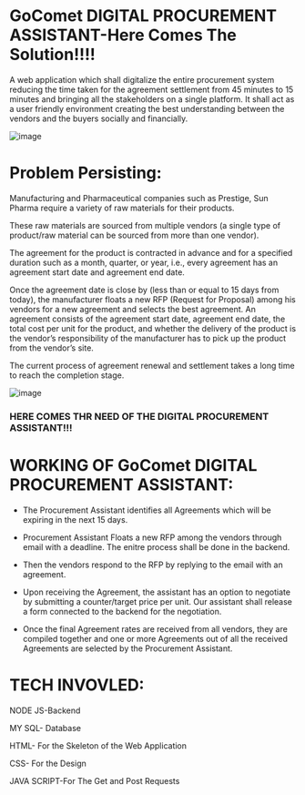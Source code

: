# GoComet DIGITAL PROCUREMENT ASSISTANT-Here Comes The Solution!!!!

A web application which shall digitalize the entire procurement system reducing the time taken for the agreement settlement from 45 minutes to 15 minutes and bringing all the stakeholders on a single platform. It shall act as a user friendly environment creating the best understanding between the vendors and the buyers socially and financially.


![image](https://user-images.githubusercontent.com/77975418/111883628-83190000-89e2-11eb-8584-92c699dfc9e3.png)



# Problem Persisting:

Manufacturing and Pharmaceutical companies such as Prestige, Sun Pharma require a variety of raw materials for their products.

These raw materials are sourced from multiple vendors (a single type of product/raw material can be sourced from more than one vendor). 

The agreement for the product is contracted in advance and for a specified duration such as a month, quarter, or year, i.e., every agreement has an agreement start date and agreement end date. 

Once the agreement date is close by (less than or equal to 15 days from today), the manufacturer floats a new RFP (Request for Proposal) among his vendors for a new agreement and selects the best agreement. An agreement consists of the agreement start date, agreement end date, the total cost per unit for the product, and whether the delivery of the product is the vendor’s responsibility of the manufacturer has to pick up the product from the vendor’s site.


The current process of agreement renewal and settlement takes a long time to reach the completion stage.


![image](https://user-images.githubusercontent.com/77975418/111883647-a8a60980-89e2-11eb-8044-b1a692c02d45.png)


### HERE COMES THR NEED OF THE DIGITAL PROCUREMENT ASSISTANT!!!

# WORKING OF GoComet DIGITAL PROCUREMENT ASSISTANT:

* The Procurement Assistant identifies all Agreements which will be expiring in the next 15 days.

* Procurement Assistant Floats a new RFP among the vendors through email with a deadline. The enitre process shall be done in the backend.

* Then the vendors respond to the RFP by replying to the email with an agreement.

* Upon receiving the Agreement, the assistant has an option to negotiate by submitting a counter/target price per unit. Our assistant shall release a form connected to the backend for the negotiation.

* Once the final Agreement rates are received from all vendors, they are compiled together and one or more Agreements out of all the received Agreements are selected by the Procurement Assistant.


# TECH INVOVLED:

NODE JS-Backend

MY SQL- Database

HTML- For the Skeleton of the Web Application

CSS- For the Design

JAVA SCRIPT-For The Get and Post Requests
